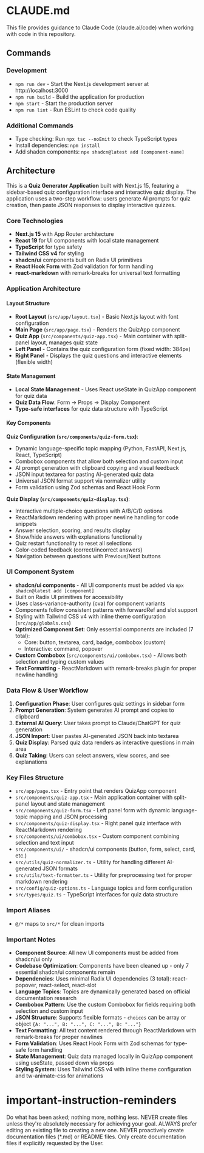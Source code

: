# CLAUDE.md

This file provides guidance to Claude Code (claude.ai/code) when working with code in this repository.

## Commands

### Development
- `npm run dev` - Start the Next.js development server at http://localhost:3000
- `npm run build` - Build the application for production
- `npm start` - Start the production server
- `npm run lint` - Run ESLint to check code quality

### Additional Commands
- Type checking: Run `npx tsc --noEmit` to check TypeScript types
- Install dependencies: `npm install`
- Add shadcn components: `npx shadcn@latest add [component-name]`

## Architecture

This is a **Quiz Generator Application** built with Next.js 15, featuring a sidebar-based quiz configuration interface and interactive quiz display. The application uses a two-step workflow: users generate AI prompts for quiz creation, then paste JSON responses to display interactive quizzes.

### Core Technologies
- **Next.js 15** with App Router architecture
- **React 19** for UI components with local state management
- **TypeScript** for type safety
- **Tailwind CSS v4** for styling
- **shadcn/ui** components built on Radix UI primitives
- **React Hook Form** with Zod validation for form handling
- **react-markdown** with remark-breaks for universal text formatting

### Application Architecture

#### Layout Structure
- **Root Layout** (`src/app/layout.tsx`) - Basic Next.js layout with font configuration
- **Main Page** (`src/app/page.tsx`) - Renders the QuizApp component
- **Quiz App** (`src/components/quiz-app.tsx`) - Main container with split-panel layout, manages quiz state
- **Left Panel** - Contains the quiz configuration form (fixed width: 384px)
- **Right Panel** - Displays the quiz questions and interactive elements (flexible width)

#### State Management
- **Local State Management** - Uses React useState in QuizApp component for quiz data
- **Quiz Data Flow**: Form → Props → Display Component
- **Type-safe interfaces** for quiz data structure with TypeScript

#### Key Components

**Quiz Configuration (`src/components/quiz-form.tsx`)**:
- Dynamic language-specific topic mapping (Python, FastAPI, Next.js, React, TypeScript)
- Combobox components that allow both selection and custom input
- AI prompt generation with clipboard copying and visual feedback
- JSON input textarea for pasting AI-generated quiz data
- Universal JSON format support via normalizer utility
- Form validation using Zod schemas and React Hook Form

**Quiz Display (`src/components/quiz-display.tsx`)**:
- Interactive multiple-choice questions with A/B/C/D options
- ReactMarkdown rendering with proper newline handling for code snippets
- Answer selection, scoring, and results display
- Show/hide answers with explanations functionality
- Quiz restart functionality to reset all selections
- Color-coded feedback (correct/incorrect answers)
- Navigation between questions with Previous/Next buttons

### UI Component System
- **shadcn/ui components** - All UI components must be added via `npx shadcn@latest add [component]`
- Built on Radix UI primitives for accessibility
- Uses class-variance-authority (cva) for component variants  
- Components follow consistent patterns with forwardRef and slot support
- Styling with Tailwind CSS v4 with inline theme configuration (`src/app/globals.css`)
- **Optimized Component Set**: Only essential components are included (7 total):
  - Core: button, textarea, card, badge, combobox (custom)
  - Interactive: command, popover
- **Custom Combobox** (`src/components/ui/combobox.tsx`) - Allows both selection and typing custom values
- **Text Formatting** - ReactMarkdown with remark-breaks plugin for proper newline handling

### Data Flow & User Workflow
1. **Configuration Phase**: User configures quiz settings in sidebar form
2. **Prompt Generation**: System generates AI prompt and copies to clipboard
3. **External AI Query**: User takes prompt to Claude/ChatGPT for quiz generation
4. **JSON Import**: User pastes AI-generated JSON back into textarea
5. **Quiz Display**: Parsed quiz data renders as interactive questions in main area
6. **Quiz Taking**: Users can select answers, view scores, and see explanations

### Key Files Structure
- `src/app/page.tsx` - Entry point that renders QuizApp component
- `src/components/quiz-app.tsx` - Main application container with split-panel layout and state management
- `src/components/quiz-form.tsx` - Left panel form with dynamic language-topic mapping and JSON processing
- `src/components/quiz-display.tsx` - Right panel quiz interface with ReactMarkdown rendering
- `src/components/ui/combobox.tsx` - Custom component combining selection and text input
- `src/components/ui/` - shadcn/ui components (button, form, select, card, etc.)
- `src/utils/quiz-normalizer.ts` - Utility for handling different AI-generated JSON formats
- `src/utils/text-formatter.ts` - Utility for preprocessing text for proper markdown rendering
- `src/config/quiz-options.ts` - Language topics and form configuration
- `src/types/quiz.ts` - TypeScript interfaces for quiz data structure

### Import Aliases
- `@/*` maps to `src/*` for clean imports

### Important Notes
- **Component Source**: All new UI components must be added from shadcn/ui only
- **Codebase Optimization**: Components have been cleaned up - only 7 essential shadcn/ui components remain
- **Dependencies**: Uses minimal Radix UI dependencies (3 total): react-popover, react-select, react-slot
- **Language Topics**: Topics are dynamically generated based on official documentation research
- **Combobox Pattern**: Use the custom Combobox for fields requiring both selection and custom input
- **JSON Structure**: Supports flexible formats - `choices` can be array or object `{A: "...", B: "...", C: "...", D: "..."}`
- **Text Formatting**: All text content rendered through ReactMarkdown with remark-breaks for proper newlines
- **Form Validation**: Uses React Hook Form with Zod schemas for type-safe form handling
- **State Management**: Quiz data managed locally in QuizApp component using useState, passed down via props
- **Styling System**: Uses Tailwind CSS v4 with inline theme configuration and tw-animate-css for animations
# important-instruction-reminders
Do what has been asked; nothing more, nothing less.
NEVER create files unless they're absolutely necessary for achieving your goal.
ALWAYS prefer editing an existing file to creating a new one.
NEVER proactively create documentation files (*.md) or README files. Only create documentation files if explicitly requested by the User.